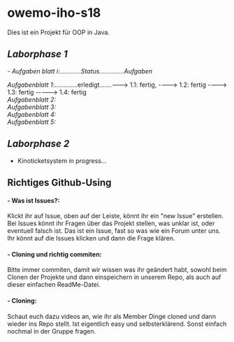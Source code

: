 # owemo-iho-s18
Dies ist ein Projekt für OOP in Java. 

## *Laborphase 1*    
*- Aufgaben blatt i:............Status..............Aufgaben*

*Aufgabenblatt  1*:.............erledigt.......---> 1.1: fertig, ----> 1.2: fertig ----> 1.3: fertig -----> 1.4: fertig               
*Aufgabenblatt  2:*  
*Aufgabenblatt  3:*  
*Aufgabenblatt  4:*  
*Aufgabenblatt  5:*    

## *Laborphase 2*
- Kinoticketsystem in progress...

## Richtiges Github-Using
#### - Was ist Issues?:
Klickt ihr auf Issue, oben auf der Leiste, könnt ihr ein "new Issue" erstellen. Bei Issues könnt ihr Fragen über das Projekt stellen, was unklar ist, oder eventuell falsch ist. Das ist ein Issue, fast so was wie ein Forum unter uns. Ihr könnt auf die Issues klicken und dann die Frage klären. 


#### - Cloning und richtig commiten: 
Bitte immer commiten, damit wir wissen was ihr geändert habt, sowohl beim Clonen der Projekte und dann einspeichern in unserem Repo, als auch auf dieser einfachen ReadMe-Datei. 


#### - Cloning:
Schaut euch dazu videos an, wie ihr als Member Dinge cloned und dann wieder ins Repo stellt. Ist eigentlich easy und selbsterklärend. Sonst einfach nochmal in der Gruppe fragen. 
